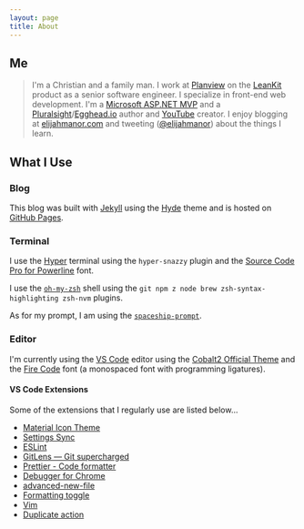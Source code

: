```yaml
---
layout: page
title: About
---
```


## Me

> I'm a Christian and a family man. I work at [Planview](http://www.planview.com/) on the [LeanKit](http://leankit.com) product as a senior software engineer. I specialize in front-end web development. I'm a [Microsoft ASP.NET MVP](https://mvp.microsoft.com/en-us/PublicProfile/4025706?fullName=Elijah%20Manor) and a [Pluralsight](https://www.pluralsight.com/authors/elijah-manor)/[Egghead.io](https://egghead.io/instructors/elijah-manor) author and [YouTube](https://www.youtube.com/manorisms) creator. I enjoy blogging at [elijahmanor.com](http://elijahmanor.com) and tweeting ([@elijahmanor](http://twitter.com/elijahmanor)) about the things I learn.

## What I Use

### Blog

This blog was built with [Jekyll](https://jekyllrb.com/) using the [Hyde](http://hyde.getpoole.com) theme and is hosted on [GitHub Pages](https://pages.github.com/).

### Terminal

I use the [Hyper](https://hyper.is/) terminal using the `hyper-snazzy` plugin and the [Source Code Pro for Powerline](https://github.com/powerline/fonts/tree/master/SourceCodePro) font.

I use the [`oh-my-zsh`](https://github.com/robbyrussell/oh-my-zsh) shell using the `git npm z node brew zsh-syntax-highlighting zsh-nvm` plugins.

As for my prompt, I am using the [`spaceship-prompt`](https://github.com/denysdovhan/spaceship-prompt).

### Editor

I'm currently using the [VS Code](https://code.visualstudio.com/) editor using the [Cobalt2 Official Theme](https://marketplace.visualstudio.com/items?itemName=wesbos.theme-cobalt2) and the [Fire Code](https://github.com/tonsky/FiraCode) font (a monospaced font with programming ligatures).

#### VS Code Extensions

Some of the extensions that I regularly use are listed below...

* [Material Icon Theme](https://marketplace.visualstudio.com/items?itemName=PKief.material-icon-theme)
* [Settings Sync](https://marketplace.visualstudio.com/items?itemName=Shan.code-settings-sync) 
* [ESLint](https://marketplace.visualstudio.com/items?itemName=dbaeumer.vscode-eslint)
* [GitLens — Git supercharged](https://marketplace.visualstudio.com/items?itemName=eamodio.gitlens)
* [Prettier - Code formatter](https://marketplace.visualstudio.com/items?itemName=esbenp.prettier-vscode)
* [Debugger for Chrome](https://marketplace.visualstudio.com/items?itemName=msjsdiag.debugger-for-chrome)
* [advanced-new-file](https://marketplace.visualstudio.com/items?itemName=patbenatar.advanced-new-file)
* [Formatting toggle](https://marketplace.visualstudio.com/items?itemName=tombonnike.vscode-status-bar-format-toggle)
* [Vim](https://marketplace.visualstudio.com/items?itemName=vscodevim.vim)
* [Duplicate action](https://marketplace.visualstudio.com/items?itemName=mrmlnc.vscode-duplicate)

